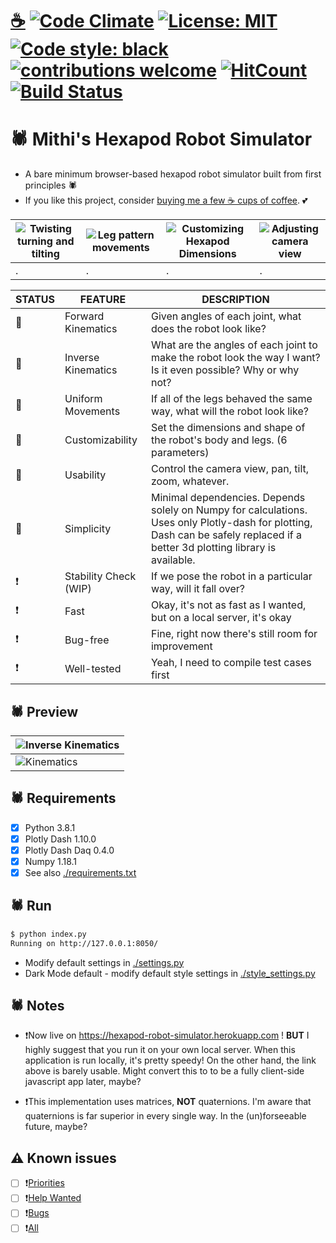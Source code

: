# [☕](https://ko-fi.com/minimithi) [![Code Climate](https://codeclimate.com/github/mithi/hexapod-robot-simulator/badges/gpa.svg)](https://codeclimate.com/github/mithi/hexapod-robot-simulator) [![License: MIT](https://img.shields.io/badge/License-MIT-yellow.svg)](https://opensource.org/licenses/MIT) [![Code style: black](https://img.shields.io/badge/code%20style-black-000000.svg)](https://github.com/psf/black) [![contributions welcome](https://img.shields.io/badge/contributions-welcome-brightgreen.svg?style=flat)](https://github.com/mithi/hexapod-robot-simulator/issues?q=is%3Aissue+is%3Aopen+label%3A%22help+wanted%22) [![HitCount](https://hits.dwyl.com/mithi/hexapod-robot-simulator.svg)](https://hits.dwyl.com/mithi/hexapod-robot-simulator) [![Build Status](https://travis-ci.com/mithi/hexapod-robot-simulator.svg?branch=master)](https://travis-ci.com/github/mithi/hexapod-robot-simulator)

# 🕷️ Mithi's Hexapod Robot Simulator

- A bare minimum browser-based hexapod robot simulator built from first principles 🕷️
- If you like this project, consider [buying me a few ☕ cups of coffee](https://ko-fi.com/minimithi). 💕

|![Twisting turning and tilting](https://mithi.github.io/robotics-blog/robot-only-x1.gif)|![Leg pattern movements](https://mithi.github.io/robotics-blog/robot-only-x2.gif)|![Customizing Hexapod Dimensions](https://mithi.github.io/robotics-blog/robot-only-x3.gif)|![Adjusting camera view](https://mithi.github.io/robotics-blog/robot-only-x4.gif)|
|---------|---------|---------|---------|
| . | . | . | . |

| STATUS | FEATURE   | DESCRIPTION  |
|---|-----------|--------------|
| 🎉 | Forward Kinematics | Given angles of each joint, what does the robot look like?|
| 🎉 | Inverse Kinematics | What are the angles of each joint to make the robot look the way I want? Is it even possible? Why or why not? |
| 🎉 | Uniform Movements | If all of the legs behaved the same way, what will the robot look like? |
| 🎉 | Customizability | Set the dimensions and shape of the robot's body and legs. (6 parameters) |
| 🎉 | Usability | Control the camera view, pan, tilt, zoom, whatever. |
| 🎉 | Simplicity | Minimal dependencies. Depends solely on Numpy for calculations. Uses only Plotly-dash for plotting, Dash can be safely replaced if a better 3d plotting library is available. |
| ❗ | Stability Check (WIP) | If we pose the robot in a particular way, will it fall over? |
| ❗ | Fast | Okay, it's not as fast as I wanted, but on a local server, it's okay |
| ❗ | Bug-free | Fine, right now there's still room for improvement |
| ❗ | Well-tested | Yeah, I need to compile test cases first |

## 🕷️ Preview

| ![Inverse Kinematics](https://mithi.github.io/robotics-blog/UI-1.gif) |
|----|
| ![Kinematics](https://mithi.github.io/robotics-blog/UI-2.gif) |

## 🕷️ Requirements

- [x] Python 3.8.1
- [x] Plotly Dash 1.10.0
- [x] Plotly Dash Daq 0.4.0
- [x] Numpy 1.18.1
- [x] See also [./requirements.txt](./requirements.txt)

## 🕷️ Run

```bash
$ python index.py
Running on http://127.0.0.1:8050/
```

- Modify default settings in [./settings.py](./settings.py)
- Dark Mode default - modify default style settings in [./style_settings.py](./style_settings.py)

## 🕷️ Notes

- ❗Now live on https://hexapod-robot-simulator.herokuapp.com ! **BUT** I highly suggest that you run it on your own local server. When this application is run locally, it's pretty speedy! On the other hand, the link above is barely usable. Might convert this to to be a fully client-side javascript app later, maybe?

- ❗This implementation uses matrices, **NOT** quaternions. I'm aware that quaternions is far superior in every single way. In the (un)forseeable future, maybe?

## ⚠️ Known issues

- [ ] ❗[Priorities](https://github.com/mithi/hexapod-robot-simulator/issues?q=is%3Aissue+is%3Aopen+label%3APRIORITY)
- [ ] ❗[Help Wanted](https://github.com/mithi/hexapod-robot-simulator/issues?q=is%3Aissue+is%3Aopen+label%3A%22help+wanted%22)
- [ ] ❗[Bugs](https://github.com/mithi/hexapod-robot-simulator/issues?q=is%3Aissue+is%3Aopen+label%3Abug)
- [ ] ❗[All](https://github.com/mithi/hexapod-robot-simulator/issues)
